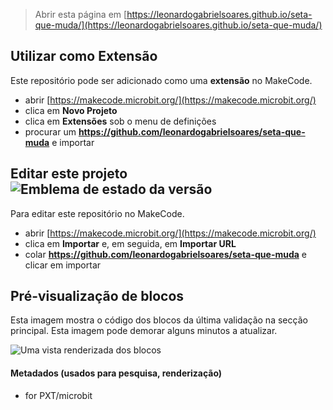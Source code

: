 
> Abrir esta página em [https://leonardogabrielsoares.github.io/seta-que-muda/](https://leonardogabrielsoares.github.io/seta-que-muda/)

## Utilizar como Extensão

Este repositório pode ser adicionado como uma **extensão** no MakeCode.

* abrir [https://makecode.microbit.org/](https://makecode.microbit.org/)
* clica em **Novo Projeto**
* clica em **Extensões** sob o menu de definições
* procurar um **https://github.com/leonardogabrielsoares/seta-que-muda** e importar

## Editar este projeto ![Emblema de estado da versão](https://github.com/leonardogabrielsoares/seta-que-muda/workflows/MakeCode/badge.svg)

Para editar este repositório no MakeCode.

* abrir [https://makecode.microbit.org/](https://makecode.microbit.org/)
* clica em **Importar** e, em seguida, em **Importar URL**
* colar **https://github.com/leonardogabrielsoares/seta-que-muda** e clicar em importar

## Pré-visualização de blocos

Esta imagem mostra o código dos blocos da última validação na secção principal.
Esta imagem pode demorar alguns minutos a atualizar.

![Uma vista renderizada dos blocos](https://github.com/leonardogabrielsoares/seta-que-muda/raw/master/.github/makecode/blocks.png)

#### Metadados (usados para pesquisa, renderização)

* for PXT/microbit
<script src="https://makecode.com/gh-pages-embed.js"></script><script>makeCodeRender("{{ site.makecode.home_url }}", "{{ site.github.owner_name }}/{{ site.github.repository_name }}");</script>
